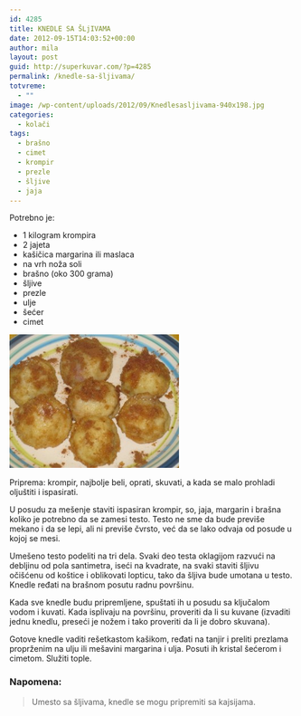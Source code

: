 ```yaml
---
id: 4285
title: KNEDLE SA ŠLjIVAMA
date: 2012-09-15T14:03:52+00:00
author: mila
layout: post
guid: http://superkuvar.com/?p=4285
permalink: /knedle-sa-šljivama/
totvreme:
  - ""
image: /wp-content/uploads/2012/09/Knedlesasljivama-940x198.jpg
categories:
  - kolači
tags:
  - brašno
  - cimet
  - krompir
  - prezle
  - šljive
  - jaja
---
```

Potrebno je:

  * 1 kilogram krompira
  * 2 jajeta
  * kašičica margarina ili maslaca
  * na vrh noža soli
  * brašno (oko 300 grama)
  * šljive
  * prezle
  * ulje
  * šećer
  * cimet

<img class="alignnone size-medium wp-image-4286" title="Knedlesasljivama" src="/wp-content/uploads/2012/09/Knedlesasljivama-e1347717107106-300x236.jpg" alt="" width="300" height="236" /> 

Priprema: krompir, najbolje beli, oprati, skuvati, a kada se malo prohladi oljuštiti i ispasirati.

U posudu za mešenje staviti ispasiran krompir, so, jaja, margarin i brašna koliko je potrebno da se zamesi testo. Testo ne sme da bude previše mekano i da se lepi, ali ni previše čvrsto, već da se lako odvaja od posude u kojoj se mesi.

Umešeno testo podeliti na tri dela. Svaki deo testa oklagijom razvući na debljinu od pola santimetra, iseći na kvadrate, na svaki staviti šljivu očišćenu od koštice i oblikovati lopticu, tako da šljiva bude umotana u testo. Knedle ređati na brašnom posutu radnu površinu.

Kada sve knedle budu pripremljene, spuštati ih u posudu sa ključalom vodom i kuvati. Kada isplivaju na površinu, proveriti da li su kuvane (izvaditi jednu knedlu, preseći je nožem i tako proveriti da li je dobro skuvana).

Gotove knedle vaditi rešetkastom kašikom, ređati na tanjir i preliti prezlama proprženim na ulju ili mešavini margarina i ulja. Posuti ih kristal šećerom i cimetom. Služiti tople.

### Napomena:
> Umesto sa šljivama, knedle se mogu pripremiti sa kajsijama.